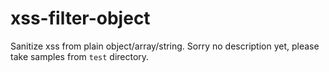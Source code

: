 # xss-filter-object
Sanitize xss from plain object/array/string. Sorry no description yet, please take samples from `test` directory.
